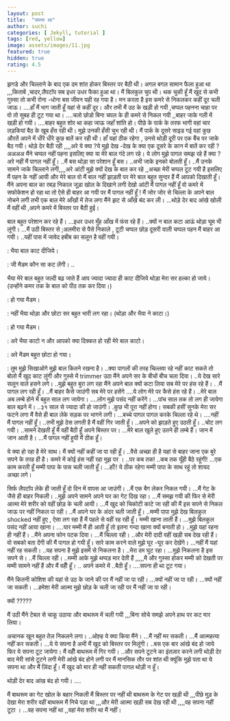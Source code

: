 ```yaml
---
layout: post
title:  "सपना था"
author: suchi
categories: [ Jekyll, tutorial ]
tags: [red, yellow]
image: assets/images/11.jpg
featured: true
hidden: true
rating: 4.5
---
```



झगडे और चिल्लाने के बाद एक दम शांत होकर बिस्तर पर बैठी थी। अगल बगल सामान फैला हुआ था ,,,किताबें ,चादर,लैपटॉप सब इधर उधर फैका हुआ था। मैं बिलकुल चुप थी। थक चुकी हूँ मैं खुद से कभी गुस्सा तो कभी रोना -धोना बस जीवन यही रह गया है। मन करता है इस कमरे से निकलकर कहीं दूर चली जाऊ। ….हाँ मैं भाग जाती हूँ यहां से कहीं दूर। और तभी मैं उठ के खड़ी हो गयी ,चप्पल पहनना चाहा पर वो तो सुबह ही टूट गया था। ….चलो छोडो बिना चपल के ही कमरे से निकल गयी ,,बाहर जाके गली में खड़ी हो गयी। ….बाहर बहुत शोर था कहा जाऊ जहाँ शांति हो। पीछे के पार्क के तरफ भागी वहां चार लड़कियां बैठ के खूब हँस रही थी। मुझे उनकी हँसी चुभ रही थी। मैं पार्क के दूसरे साइड गई वहां कुछ औरतें अपने में धीरे धीरे कुछ बातें कर रही थी। हाँ यहां ठीक रहेगा , उनसे थोड़ी दूरी पर एक बैंच पर जाके बैठ गयी। थोड़े देर बैठी रही ,,,,अरे ये क्या ?ये मुझे देख -देख के क्या एक दूसरे के कान में बातें कर रही ? अअअअ मैंने चप्पल नहीं पहना इसलिए क्या या मेरे बाल गंदे लग रहे। ये लोग मुझे पागल समझ रहे हैं क्या ?अरे नहीं मैं पागल नहीं हूँ। ..मैं बस थोड़ा सा परेशान हूँ बस। ..अभी जाके इनको बोलती हूँ। ..मैं उनके सामने जाके चिल्लाने लगी,,,,अरे आंटी मुझे क्यों देख के बात कर रहे ,,अच्छा मेरी चप्पल टूट गयी है इसलिए मैं पहन के नहीं आयी और मेरे बाल वो मैं बाल नहीं झाड़ती पर मेरे बाल बहुत सुन्दर हैं मैं आपको दिखाती हूँ। मैंने अपना बाल का रबड़ निकाल जूड़ा खोल के दिखाने लगी देखो आंटी मैं पागल नहीं हूँ वो कमरे में सफोकेशन हो रहा था तो ऐसे ही बाहर आ गयी पर मैं पागल नहीं हूँ ! मैं जोर जोर से चिल्ला के अपने बाल नोचने लगी तभी एक बाल मेरे आँखों में तेज लगा मैंने झट से आँखे बंद कर ली। …थोड़े देर बाद आंखे खोली मैं वहीं थी ,अपने कमरे में बिस्तर पर बैठी हुई।  

बाल बहुत परेशान कर रहे हैं। …इधर उधर मुँह आँख में फंस रहे हैं। ..क्यों न बाल कटा आऊं थोड़ा घूम भी लूंगी। …मैं उठी बिस्तर से ;अलमीरा से पैसे निकाले , टूटी चप्पल छोड़ दूसरी वाली चप्पल पहन मैं बाहर आ गयी। ..यहीं पास में जावेद हबीब का सलून है वहीं गयी।  

: भैया बाल काट दीजिये।  

: जी मैडम कौन सा कट लेंगी। ..

भैया मेरे बाल बहुत जल्दी बढ़ जाते हैं आप ज्यादा ज्यादा ही काट दीजिये थोड़ा मेरा सर हल्का हो जाये। (उन्होंने कमर तक के बाल को पीठ तक कर दिया।)  

: हो गया मैडम।  

: नहीं भैया थोड़ा और छोटा सर बहुत भारी लग रहा। (थोड़ा और भैया ने काटा।)  

: हो गया मैडम।  

: अरे भैया काटो न और आपको क्या दिक्कत हो रही मेरे बाल काटो।  

: अरे मैडम बहुत छोटा हो गया।  

: तुम मुझे सिखाओगे मुझे बाल कितने रखना है। ..क्या पागलों की तरह चिल्लवा रहे नहीं काट सकते तो बोलो मैं खुद काट लुंगी और गुस्से में trimmer उठा मैंने अपने सर के बीचों बीच चला दिया। ..ये देख सारे सलून वाले हसने लगे। ..मुझे बहुत बुरा लग रहा मैंने अपने बाल क्यों कटा लिया सब मेरे पर हंस रहे हैं। . .मैं पागल लग रही हूँ। ..मैं बाहर कैसे जाउंगी सब मेरे पर हसेंगे ….ये लोग मेरे पर कैसे हंस रहे हैं। ..मेरे बाल अब लम्बे होने में बहुत साल लग जायेगा। ….लोग मुझे पसंद नहीं करेंगे। …पांच साल तक तो लग ही जायेगा बाल बढ़ने में। ..३१ साल से ज्यादा की हो जाउंगी। .कुछ भी पूरा नहीं होगा। सबकी हसीं सुनके मेरा सर फटने लगा मैं वैसे ही बाल लेके सड़क पर भागने लगी। …बच्चे पागल पागल करके चिल्ला रहे थे। ….नहीं मैं पागल नहीं हूँ। ..तभी मुझे ठेस लगती है मैं वहीं गिर जाती हूँ। ..अपने को झाड़ते हुए उठती हूँ। ..चोट लग गयी। ..सामने देखती हूँ मैं वहीं बैठी हूँ अपने बिस्तर पर। …मेरे बाल खुले हुए उतने ही लम्बे हैं। जान में जान आती है। …मैं पागल नहीं हुयी मैं ठीक हूँ।  

ये क्या हो रहा है मेरे साथ। मैं क्यों नहीं कहीं जा पा रही हूँ। ..वैसे अच्छा ही है यहां से बाहर जाना एक बुरे सपने के तरह ही है। कमरे में कोई हंस नहीं रहा मुझ पर । ..पर कब तक! ..कब तक यूँही बैठे रहूंगी! …एक काम करती हूँ मम्मी पापा के पास चली जाती हूँ। …हाँ!! ये ठीक रहेगा मम्मी पापा के साथ रहूं तो शायद अच्छा लगे।  

सिर्फ लैपटॉप लेके ही जाती हूँ दो दिन में वापस आ जाउंगी। ..मैं एक बैग लेकर निकल गयी। …मैं गेट के जैसे ही बाहर निकली। ..मुझे अपने सामने अपने घर का गेट दिख रहा। …मैं समझ गयी की फिर से मेरी आत्मा मेरे शरीर को वहीं छोड़ के चली आयी। …मैं खुद को चिकोटी काटे जा रही की मैं इस सपने से निकल जाऊ पर नहीं निकल पा रही। ..मैं अपने घर के अंदर चली जाती हूँ। ..मम्मी पापा मुझे देख बिलकुल shocked नहीं हुए , ऐसा लग रहा हैं मैं पहले से वहीं रह रही हूँ। मम्मी खाना लाती हैं। …मुझे बिलकुल पसंद नहीं आया खाना। ….यार मम्मी मैं ही आती हूँ तो इतना गन्दा खाना क्यों बनाती हो। ..मुझे यहां रहना ही नहीं हैं। ..मैंने अपना फोन पटक दिया। …मैं चिल्ला रही। ..और मेरी दादी वहीं खड़ी सब देख रही हैं। वो सबको बता देंगी की मैं पागल हो गयी हूँ। सारे काम करने वाले मुझे घूर -घूर कर देखेंगे। …नहीं मैं यहां नहीं रह सकती। ..यह सपना है मुझे इसमें से निकलना है। ..मेरा दम घुट रहा। …मुझे निकलना है इस सपने से। ..मैं चिल्ला रही। ..मम्मी आके मुझे थप्पड़ मार देती हैं ,,,,,मै और गुस्सा होकर मम्मी को देखती पर मम्मी सामने नहीं हैं और मैं वहीँ हूँ। .. अपने कमरे में ..बैठी हूँ। ….सपना ही था टूट गया।  

मैंने कितनी कोशिश की यहां से उठ के जाने की पर मैं नहीं जा पा रही। …क्यों नहीं जा पा रही। …क्यों नहीं जा सकती। …हमेशा मेरी आत्मा मुझे छोड़ के चली जा रही पर मैं नहीं जा पा रही।  

क्यों ?????  

मैं उठी मैंने टेबल से चाकू उठाया और बाथरूम में चली गयी ,,,बिना सोचे समझे अपने हाथ पर कट मार लिया।  

अचानक खून बहुत तेज़ निकलने लगा। ..ओह्ह ये क्या किया मैंने। …मैं नहीं मर सकती। …मैं आत्महत्या नहीं कर सकती। …ये ये सपना है अभी मैं खुद को बिस्तर पर मिलूंगी। ..बस एक बार आंखे बंद हो जाये फिर ये सपना टूट जायेगा। मैं वहीँ बाथरूम में गिर गयी। ..और सपने टूटने का इंतज़ार करने लगी थोड़ी देर बाद मेरी सांसे टूटने लगी मेरी आंखे बंद होने लगी पर मैं मानसिक तौर पर शांत थी क्यूंकि मुझे पता था ये सपना था और मैं ज़िंदा हूँ। मैं खुद को मार ही नहीं सकती पागल थोड़ी न हूँ।  

थोड़ी देर बाद आंख बंद हो गयी। ….  

मैं बाथरूम का गेट खोल के बहार निकली मैं बिस्तर पर नहीं थी बाथरूम के गेट पर खड़ी थी ,,,पीछे मुड़ के देखा मेरा शरीर वहीं बाथरूम मैं निचे पड़ा था ,,,और मेरी आत्मा खड़ी सब देख रही थी ,,,,वह सपना नहीं टूटा । …वह सपना नहीं था ,,वहां मेरा शरीर था मैं नहीं।  

